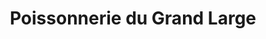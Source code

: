 ---
title: "Poissonnerie du Grand Large"
url: /saint-quentin/poissonnerie-du-grand-large/
shop: Fisch
---